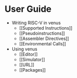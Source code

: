 # User Guide

* Writing RISC-V in venus
    * [[Supported Instructions]]
    * [[Pseudoinstructions]]
    * [[Assembler Directives]]
    * [[Environmental Calls]]
* Using venus
    * [[Editor]]
    * [[Simulator]]
    * [[URL]]
    * [[Packages]]